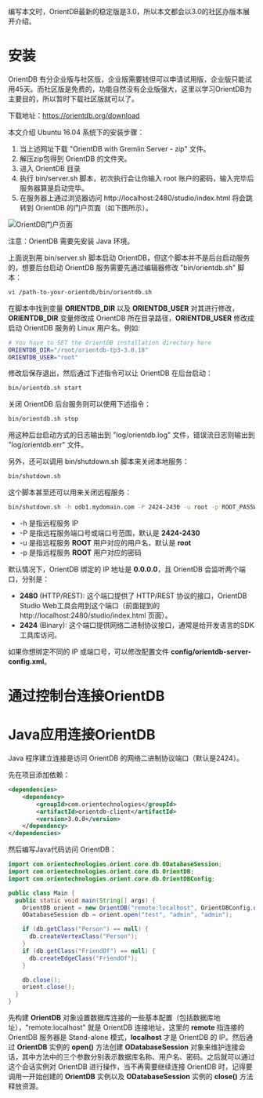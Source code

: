 编写本文时，OrientDB最新的稳定版是3.0，所以本文都会以3.0的社区办版本展开介绍。

# 安装
OrientDB 有分企业版与社区版，企业版需要钱但可以申请试用版，企业版只能试用45天。而社区版是免费的，功能自然没有企业版强大，这里以学习OrientDB为主要目的，所以暂时下载社区版就可以了。

下载地址：https://orientdb.org/download

本文介绍 Ubuntu 16.04 系统下的安装步骤：
1. 当上述网址下载 "OrientDB with Gremlin Server - zip" 文件。
2. 解压zip包得到 OrientDB 的文件夹。
3. 进入 OrientDB 目录
4. 执行 bin/server.sh 脚本，初次执行会让你输入 root 账户的密码，输入完毕后服务器算是启动完毕。
5. 在服务器上通过浏览器访问 http://localhost:2480/studio/index.html 将会跳转到 OrientDB 的门户页面（如下图所示）。

![OrientDB门户页面](https://orientdb.org/docs/3.0.x/fiveminute/images/studio-login.png)

注意：OrientDB 需要先安装 Java 环境。

上面说到用 bin/server.sh 脚本启动 OrientDB，但这个脚本并不是后台启动服务的，想要后台启动 OrientDB 服务需要先通过编辑器修改 "bin/orientdb.sh" 脚本：

```sh
vi /path-to-your-orientdb/bin/orientdb.sh
```

在脚本中找到变量 **ORIENTDB_DIR** 以及 **ORIENTDB_USER** 对其进行修改，**ORIENTDB_DIR** 变量修改成 OrientDB 所在目录路径，**ORIENTDB_USER** 修改成启动 OrientDB 服务的 Linux 用户名。例如:

```sh
# You have to SET the OrientDB installation directory here
ORIENTDB_DIR="/root/orientdb-tp3-3.0.18"
ORIENTDB_USER="root"
```

修改后保存退出，然后通过下述指令可以让 OrientDB 在后台启动：

```sh
bin/orientdb.sh start
```

关闭 OrientDB 后台服务则可以使用下述指令：

```sh
bin/orientdb.sh stop
```

用这种后台启动方式的日志输出到 "log/orientdb.log" 文件，错误流日志则输出到 "log/orientdb.err" 文件。

另外，还可以调用 bin/shutdown.sh 脚本来关闭本地服务：
```sh
bin/shutdown.sh
```

这个脚本甚至还可以用来关闭远程服务：
```sh
bin/shutdown.sh -h odb1.mydomain.com -P 2424-2430 -u root -p ROOT_PASSWORD
```

* -h 是指远程服务 IP
* -P 是指远程服务端口号或端口号范围，默认是 **2424-2430**
* -u 是指远程服务 **ROOT** 用户对应的用户名，默认是 **root**
* -p 是指远程服务 **ROOT** 用户对应的密码

默认情况下，OrientDB 绑定的 IP 地址是 **0.0.0.0**，且 OrientDB 会监听两个端口，分别是：
* **2480** (HTTP/REST): 这个端口提供了 HTTP/REST 协议的接口，OrientDB Studio Web工具会用到这个端口（前面提到的 http://localhost:2480/studio/index.html 页面）。
* **2424** (Binary): 这个端口提供网络二进制协议接口，通常是给开发语言的SDK工具库访问。

如果你想绑定不同的 IP 或端口号，可以修改配置文件 **config/orientdb-server-config.xml**。

# 通过控制台连接OrientDB


# Java应用连接OrientDB
Java 程序建立连接是访问 OrientDB 的网络二进制协议端口（默认是2424）。

先在项目添加依赖：
```xml
<dependencies>
    <dependency>
        <groupId>com.orientechnologies</groupId>
        <artifactId>orientdb-client</artifactId>
        <version>3.0.0</version>
    </dependency>
</dependencies>
```

然后编写Java代码访问 OrientDB：

```java
import com.orientechnologies.orient.core.db.ODatabaseSession;
import com.orientechnologies.orient.core.db.OrientDB;
import com.orientechnologies.orient.core.db.OrientDBConfig;

public class Main {
  public static void main(String[] args) {
    OrientDB orient = new OrientDB("remote:localhost", OrientDBConfig.defaultConfig());
    ODatabaseSession db = orient.open("test", "admin", "admin");

    if (db.getClass("Person") == null) {
      db.createVertexClass("Person");
    }
    if (db.getClass("FriendOf") == null) {
      db.createEdgeClass("FriendOf");
    }

    db.close();
    orient.close();
  }
}
```

先构建 **OrientDB** 对象设置数据库连接的一些基本配置（包括数据库地址），"remote:localhost" 就是 OrientDB 连接地址，这里的 **remote** 指连接的 OrientDB 服务器是 Stand-alone 模式，**localhost** 才是 OrientDB 的 IP。然后通过 **OrientDB** 实例的 **open()** 方法创建 **ODatabaseSession** 对象来维护连接会话，其中方法中的三个参数分别表示数据库名称、用户名、密码。之后就可以通过这个会话实例对 OrientDB 进行操作，当不再需要继续连接 OrientDB 时，记得要调用一开始创建的 **OrientDB** 实例以及 **ODatabaseSession** 实例的 **close()** 方法释放资源。